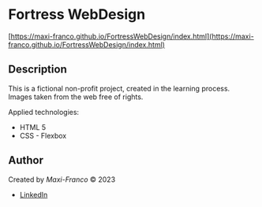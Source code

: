 # Fortress WebDesign
[https://maxi-franco.github.io/FortressWebDesign/index.html](https://maxi-franco.github.io/FortressWebDesign/index.html)

## Description
This is a fictional non-profit project, created in the learning process.<br>
Images taken from the web free of rights.

Applied technologies:
- HTML 5
- CSS - Flexbox

## Author
Created by _Maxi-Franco_ &copy; 2023<br>
* [LinkedIn](https://www.linkedin.com/in/maxi-franco/)
